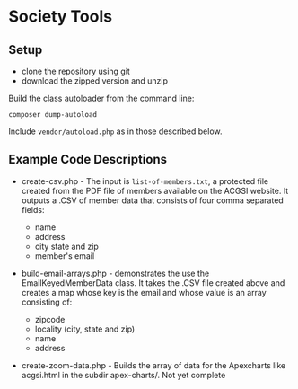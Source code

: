 # Society Tools

## Setup

  * clone the repository using git
  * download the zipped version and unzip

Build the class autoloader from the command line:

`composer dump-autoload`

Include `vendor/autoload.php` as in those described below.

## Example Code Descriptions

* create-csv.php - The input is `list-of-members.txt`, a protected file created from the PDF file of members available on the ACGSI website.
It outputs a .CSV of member data that consists of four comma separated fields:
  
  * name
  * address
  * city state and zip
  * member's email

* build-email-arrays.php - demonstrates the use the EmailKeyedMemberData class. It takes the .CSV file created above and creates a map whose
key is the email and whose value is an array consisting of:
  * zipcode
  * locality (city, state and zip)
  * name 
  * address
 
* create-zoom-data.php - Builds the array of data for the Apexcharts like acgsi.html in the subdir apex-charts/. Not yet complete 
